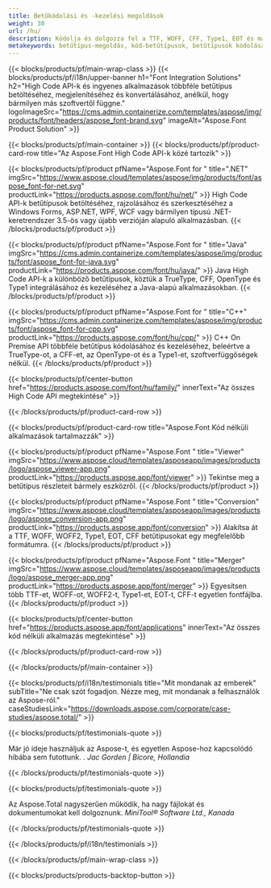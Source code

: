 ```yaml
---
title: Betűkódolási és -kezelési megoldások
weight: 30
url: /hu/
description: Kódolja és dolgozza fel a TTF, WOFF, CFF, Type1, EOT és más betűtípusokat a High Code Native API-kkal vagy több platformon futó alkalmazáskészlettel.
metakeywords: betűtípus-megoldás, kód-betűtípusok, betűtípusok kódolása, apis a betűtípusokkal való együttműködéshez
---
```


{{< blocks/products/pf/main-wrap-class >}}
{{< blocks/products/pf/i18n/upper-banner h1="Font Integration Solutions" h2="High Code API-k és ingyenes alkalmazások többféle betűtípus betöltéséhez, megjelenítéséhez és konvertálásához, anélkül, hogy bármilyen más szoftvertől függne." logoImageSrc="https://cms.admin.containerize.com/templates/aspose/img/products/font/headers/aspose_font-brand.svg" imageAlt="Aspose.Font Product Solution" >}}

{{< blocks/products/pf/main-container >}}
{{< blocks/products/pf/product-card-row title="Az Aspose.Font High Code API-k közé tartozik" >}}

{{< blocks/products/pf/product pfName="Aspose.Font for " title=".NET" imgSrc="https://www.aspose.cloud/templates/aspose/img/products/font/aspose_font-for-net.svg" productLink="https://products.aspose.com/font/hu/net/" >}}
High Code API-k betűtípusok betöltéséhez, rajzolásához és szerkesztéséhez a Windows Forms, ASP.NET, WPF, WCF vagy bármilyen típusú .NET-keretrendszer 3.5-ös vagy újabb verzióján alapuló alkalmazásban.
{{< /blocks/products/pf/product >}}

{{< blocks/products/pf/product pfName="Aspose.Font for " title="Java" imgSrc="https://cms.admin.containerize.com/templates/aspose/img/products/font/aspose_font-for-java.svg" productLink="https://products.aspose.com/font/hu/java/" >}}
Java High Code API-k a különböző betűtípusok, köztük a TrueType, CFF, OpenType és Type1 integrálásához és kezeléséhez a Java-alapú alkalmazásokban.
{{< /blocks/products/pf/product >}}

{{< blocks/products/pf/product pfName="Aspose.Font for " title="C++" imgSrc="https://cms.admin.containerize.com/templates/aspose/img/products/font/aspose_font-for-cpp.svg" productLink="https://products.aspose.com/font/hu/cpp/" >}}
C++ On Premise API többféle betűtípus kódolásához és kezeléséhez, beleértve a TrueType-ot, a CFF-et, az OpenType-ot és a Type1-et, szoftverfüggőségek nélkül.
{{< /blocks/products/pf/product >}}

{{< blocks/products/pf/center-button href="https://products.aspose.com/font/hu/family/" innerText="Az összes High Code API megtekintése" >}}

{{< /blocks/products/pf/product-card-row >}}

{{< blocks/products/pf/product-card-row title="Aspose.Font Kód nélküli alkalmazások tartalmazzák" >}}

{{< blocks/products/pf/product pfName="Aspose.Font " title="Viewer" imgSrc="https://www.aspose.cloud/templates/asposeapp/images/products/logo/aspose_viewer-app.png" productLink="https://products.aspose.app/font/viewer" >}}
Tekintse meg a betűtípus részleteit bármely eszközről.
{{< /blocks/products/pf/product >}}

{{< blocks/products/pf/product pfName="Aspose.Font " title="Conversion" imgSrc="https://www.aspose.cloud/templates/asposeapp/images/products/logo/aspose_conversion-app.png" productLink="https://products.aspose.app/font/conversion" >}}
Alakítsa át a TTF, WOFF, WOFF2, Type1, EOT, CFF betűtípusokat egy megfelelőbb formátumra.
{{< /blocks/products/pf/product >}}

{{< blocks/products/pf/product pfName="Aspose.Font " title="Merger" imgSrc="https://www.aspose.cloud/templates/asposeapp/images/products/logo/aspose_merger-app.png" productLink="https://products.aspose.app/font/merger" >}}
Egyesítsen több TTF-et, WOFF-ot, WOFF2-t, Type1-et, EOT-t, CFF-t egyetlen fontfájlba.
{{< /blocks/products/pf/product >}}


{{< blocks/products/pf/center-button href="https://products.aspose.app/font/applications" innerText="Az összes kód nélküli alkalmazás megtekintése" >}}

{{< /blocks/products/pf/product-card-row >}}

{{< /blocks/products/pf/main-container >}}

{{< blocks/products/pf/i18n/testimonials title="Mit mondanak az emberek" subTitle="Ne csak szót fogadjon. Nézze meg, mit mondanak a felhasználók az Aspose-ról." caseStudiesLink="https://downloads.aspose.com/corporate/case-studies/aspose.total/" >}}

{{< blocks/products/pf/testimonials-quote >}}
<p class="first">
 Már jó ideje használjuk az Aspose-t, és egyetlen Aspose-hoz kapcsolódó hibába sem futottunk. .
 <em>
  Jac Gorden | Bicore, Hollandia
 </em>
</p>

{{< /blocks/products/pf/testimonials-quote >}}

{{< blocks/products/pf/testimonials-quote >}}
<p class="second">
 Az Aspose.Total nagyszerűen működik, ha nagy fájlokat és dokumentumokat kell dolgoznunk.
 <em>
  MiniTool® Software Ltd., Kanada
 </em>
</p>

{{< /blocks/products/pf/testimonials-quote >}}

{{< /blocks/products/pf/i18n/testimonials >}}

{{< /blocks/products/pf/main-wrap-class >}}

{{< blocks/products/products-backtop-button >}}